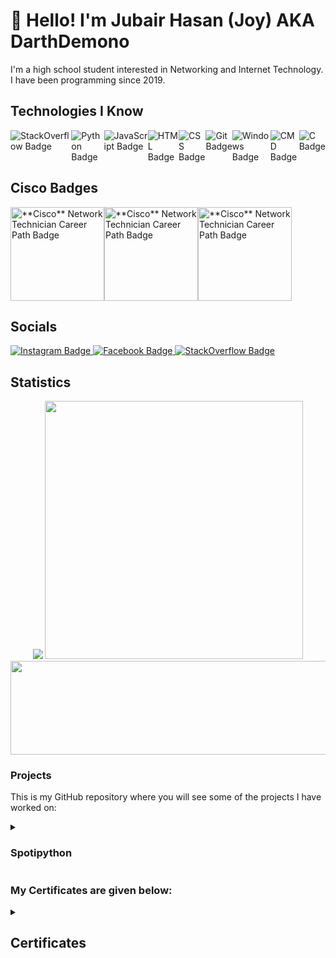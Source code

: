 # 👋 Hello! I'm Jubair Hasan (Joy) AKA DarthDemono

I'm a high school student interested in Networking and Internet Technology. I have been programming since 2019.

## Technologies I Know

<div style="display: flex;">
  <img src="https://img.shields.io/badge/-StackOverflow-001633?style=for-the-badge&logo=stackoverflow" alt="StackOverflow Badge">
  <img src="https://img.shields.io/badge/-Python-001633?style=for-the-badge&logo=python" alt="Python Badge">
  <img src="https://img.shields.io/badge/-JavaScript-001633?style=for-the-badge&logo=javascript" alt="JavaScript Badge">
  <img src="https://img.shields.io/badge/-HTML-001633?style=for-the-badge&logo=html5" alt="HTML Badge">
  <img src="https://img.shields.io/badge/-CSS-001633?style=for-the-badge&logo=css3" alt="CSS Badge">
  <img src="https://img.shields.io/badge/-Git-001633?style=for-the-badge&logo=git" alt="Git Badge">
  <img src="https://img.shields.io/badge/-Windows-001633?style=for-the-badge&logo=Windows" alt="Windows Badge">
  <img src="https://img.shields.io/badge/-CMD-001633?style=for-the-badge&logo=windowsterminal" alt="CMD Badge">
  <img src="https://img.shields.io/badge/-C-001633?style=for-the-badge&logo=c" alt="C Badge">
</div>

## **Cisco** Badges

<div style="display: flex;">
  <img src="https://images.credly.com/size/340x340/images/978f88dc-c247-4093-9d39-6efac3651297/image.png" alt="**Cisco** Network Technician Career Path Badge" width="150px">
  <img src="https://images.credly.com/size/340x340/images/a4dd891f-7bf5-4938-8241-50dc81e8cc00/image.png" alt="**Cisco** Network Technician Career Path Badge" width="150px">
  <img src="https://images.credly.com/size/340x340/images/19e742ef-13be-4d26-87ed-ac8f5fd0643c/image.png" alt="**Cisco** Network Technician Career Path Badge" width="150px">
</div>

## Socials

<div class="socialmedia-btns">
  <a tabindex="0" rel="external author me contact about" hreflang="en" type="text/html" title="My Instagram" href="https://instagram.com/darthdemono/" class="url u-url">
    <img src="https://img.shields.io/badge/-Instagram-black?style=for-the-badge&logo=Instagram" alt="Instagram Badge">
  </a>
  
  <a tabindex="0" rel="external author me contact about" hreflang="en" type="text/html" title="My Facebook Profile" href="https://www.facebook.com/darthdemono/" class="url u-url">
    <img src="https://img.shields.io/badge/-Facebook-black?style=for-the-badge&logo=Facebook" alt="Facebook Badge">
  </a>
  
  <a tabindex="0" rel="external author me contact about" hreflang="en" type="text/html" title="My Stackoverflow Profile" href="https://stackoverflow.com/users/13643722/darth-demono?tab=profile" class="url u-url stack fa-stack-overflow">
    <img src="https://img.shields.io/badge/-Stack%20Overflow-black?style=for-the-badge&logo=StackOverflow" alt="StackOverflow Badge">
  </a>
</div>

## Statistics

<div align="center">
  <picture>
  <source 
    srcset="https://github-readme-stats.vercel.app/api?username=darthdemono&show_icons=true&theme=radical&text_color=ffffff&border_color=800080&custom_title=GitHub+Stats"
    media="(prefers-color-scheme: dark)"
  />
  <source
    srcset="https://github-readme-stats.vercel.app/api?username=darthdemono&show_icons=true&theme=swift&border_color=000000&custom_title=GitHub+Stats"
    media="(prefers-color-scheme: light), (prefers-color-scheme: no-preference)"
  />
  <img src="https://github-readme-stats.vercel.app/api?username=darthdemono&show_icons=true&theme=swift&border_color=000000&custom_title=GitHub+Stats"/>
  </picture>

  <picture>
  <source 
    srcset="https://github-readme-stats.vercel.app/api/top-langs/?username=darthdemono&layout=compact&theme=radical&text_color=ffffff&border_color=800080&custom_title=Most+Active+Languages"
    media="(prefers-color-scheme: dark)"
  />
  <source
    srcset="https://github-readme-stats.vercel.app/api/top-langs/?username=darthdemono&layout=compact&theme=swift&border_color=000000&custom_title=Most+Active+Languages"
    media="(prefers-color-scheme: light), (prefers-color-scheme: no-preference)"
  />
  <img src="https://github-readme-stats.vercel.app/api/top-langs/?username=darthdemono&layout=compact&theme=swift&border_color=000000&custom_title=Most+Active+Languages"  width=413/>
  </picture>

  <picture>
  <source 
    srcset="https://github-readme-stats.vercel.app/api/wakatime?username=darthdemono&theme=radical&text_color=ffffff&layout=compact&border_color=800080&v=2"
    media="(prefers-color-scheme: dark)"
  />
  <source
    srcset="https://github-readme-stats.vercel.app/api/wakatime?username=darthdemono&theme=swift&layout=compact&border_color=000000&v=2"
    media="(prefers-color-scheme: light), (prefers-color-scheme: no-preference)"
  />
  <img src="https://github-readme-stats.vercel.app/api/wakatime?username=darthdemono&theme=swift&layout=compact&border_color=000000&v=2" width="600" height="150" />
  </picture>
</div>
</div>

### Projects

This is my GitHub repository where you will see some of the projects I have worked on: 

<details>
  <summary><h3>Spotipython</h3></summary>
  
  <h3>Spotipython - Fetch Spotify Track and Album Data</h3>

  - **Description:** An open-source project for fetching Spotify track and album data programmatically using Python and the Spotify API.

  - **GitHub Repository:** [Spotipython](https://github.com/darthdemono/Spotipython)

  - **Scripts:**
    - **[spotify_album.py](https://github.com/darthdemono/Spotipython/blob/main/spotify_album.py):** Fetches information about a Spotify album and its tracks.
    - **[spotify_search.py](https://github.com/darthdemono/Spotipython/blob/main/spotify_search.py):** Searches for tracks on Spotify based on user input.
    - **[spotify_client.py](https://github.com/darthdemono/Spotipython/blob/main/spotify_client.py):** Defines a SpotifyAPI class for handling authentication and making requests to the Spotify API.
    - **[functions.py](https://github.com/darthdemono/Spotipython/blob/main/functions.py):** Contains utility functions used in other files.

  - **How to Use:**
    - Given in the Project's [README.md](https://github.com/darthdemono/Spotipython/blob/main/README.md) file

</details>

### My Certificates are given below: 

<details>
  <summary><h2>Certificates</h2></summary>
  
  <h3>Networking and Security Certificates</h3>
  
  - **Network Technician Career Path**
    - [Network Technician Career Path Certificate](/Network%20Technician%20Career%20Path%20Certificate.pdf) - Topics include Application Layer Services, Binary Systems, Cloud Services, Copper and Fiber Cabling, Documentation, Endpoint Devices, Ethernet, Help Desk, Hierarchical Network Design, IPv4 Addressing, IPv6 Addressing, Network Layer Protocols, Network Media, Network Troubleshooting, Network Types, Protocols Standards, Support, Transport Layer Protocols, Troubleshooting, User Support and Wireless Access.
      - Issued By: **Cisco**
      - Date Received: 07 December 2023

  - **Network Support and Security**
    - [Network Support and Security Certificate](/Network%20Support%20and%20Security.pdf) - Topics include Reading Documentation, Endpoint Devices, Help Desk, Network Troubleshooting, Support and User Support.
      - Issued By: **Cisco**
      - Date Received: 08 December 2023
  
  - **Computer Networking**
    - [Basics of Computer Network Certificate](/Basics%20of%20Networking.pdf) - Learn about the fundamentals of computer networking, protocols, and more.
      - Issued By: **Great Learning**
      - Date Received: 21 November 2023

  - **Network Security**
    - [Types of Network Security Certificate](/Types%20of%20Network%20Security.pdf) - Explore various types of network security measures.
      - Issued By: **Great Learning**
      - Date Received: 21 November 2023
    - [Network Security Certificate](/Network%20Security.pdf) - Gain expertise in network security practices.
      - Issued By: **Great Learning**
      - Date Received: 22 November 2023

  - **Firewall**
    - [Introduction to Firewall Certificate](Introduction%20to%20Firewall.pdf) - Understand the basics of firewalls and their role in network security.
      - Issued By: **Great Learning**
      - Date Received: 25 November 2023

  - **Cryptography**
    - [Introduction to Cryptography Certificate](Introduction%20to%20Cryptography.pdf) - Delve into the principles of cryptography and encryption.
      - Issued By: **Great Learning**
      - Date Received: 27 November 2023

  - **Application Security**
    - [Introduction to Application Security Certificate](Introduction%20to%20Application%20Security.pdf) - Learn the essentials of securing applications.
      - Issued By: **Great Learning**
      - Date Received: 27 November 2023

  - **Cyber Crime**
    - [Introduction to Cyber Crime Certificate](Introduction%20to%20Cyber%20Crime.pdf) - Understanding cybercrime and its effect.
      - Issued By: **Great Learning**
      - Date Received: 28 November 2023

  - **Information Security**
    - [Introduction to Information Security Certificate](Introduction%20to%20Information%20Security.pdf) - Gain insights into the basics of information security.
      - Issued By: **Great Learning**
      - Date Received: 28 November 2023

  <h3>Computer Hardware Certificates</h3>

  - **Computer Hardware Basics**
    - [Computer Hardware Basics Certificate](Computer%20Hardware%20Basics.pdf) - Topics Include Installing Components for Personal Computers, Building, Repairing, or Upgrading Personal Computers, Describing Common Device Hardware, Preventive Maintenance for Personal Computers, Features and Functions of Laptops, Features and Functions of Mobile Devices, General Safety Standards, Fire Safety Standards.
      - Issued By: **Cisco**
      - Date Received: 8 December 2023

  <h3>Programming Certificates</h3>
  
  - **C**
    - [C for Beginners Certificate](C%20for%20beginners.pdf) - Master the basics of programming with the C language.
      - Issued By: **Great Learning**
      - Date Received: 23 November 2023

  <h3>Web Development Certificates</h3>
  
  - **HTML**
    - [Front End Development - HTML Certificate](Front%20End%20Development%20-%20HTML.pdf) - Develop skills in HTML for web development.
      - Issued By: **Great Learning**
      - Date Received: 27 November 2023

  <h3>English</h3>
  
  - **Spoken English**
    - [Spoken English Certificate](Spoken%20English.pdf) - Certification for completing a Spoken English course.
      - Issued By; **Great Learning**
      - Date Received: 07 December 2023

  <h3>SEO Certificates</h3>
  
  - **SEO For Beginners**
    - [SEO For Beginners Certificate](SEO%20For%20Beginners.pdf) - Learn foundational SEO strategies.
      - Issued By: **Great Learning**
      - Date Received: 25 November 2023
    
  - **SEO Strategies**
    - [SEO Strategies Certificate](SEO%20Strategies.pdf) - Explore advanced SEO tactics.
      - Issued By: **Great Learning**
      - Date Received: 27 November 2023

  <h3>Extra Curricular Activities</h3>
  
  - **Science Fair**
    - [Science Fair Certificate](Science%20Fair.pdf) - Participation in the Science Fair at Bangladesh Elementary School in 2020.
      - Issued By: Bangladesh Elementary School
      - Date Received: 1 March 2020

</details>
